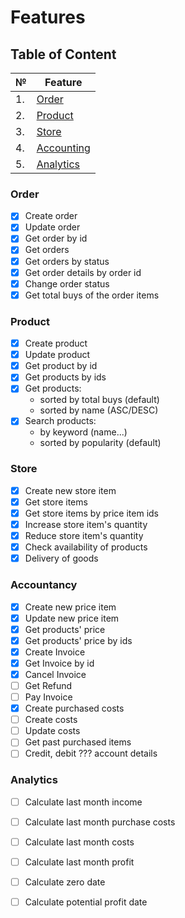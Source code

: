 # Features

## Table of Content

| №| Feature |
| ----------- | ----------- |
| 1.  | [Order](#order)
| 2.  | [Product](#product)
| 3.  | [Store](#store)
| 4.  | [Accounting](#accounting)
| 5.  | [Analytics](#analytics)

### Order

- [x] Create order
- [x] Update order
- [x] Get order by id
- [x] Get orders
- [X] Get orders by status
- [X] Get order details by order id
- [X] Change order status
- [x] Get total buys of the order items

### Product

- [x] Create product
- [x] Update product
- [x] Get product by id
- [x] Get products by ids
- [x] Get products:
    - sorted by total buys (default)
    - sorted by name (ASC/DESC)
- [x] Search products:
    - by keyword (name...)
    - sorted by popularity (default)

### Store

- [X] Create new store item
- [X] Get store items
- [X] Get store items by price item ids
- [X] Increase store item's quantity
- [X] Reduce store item's quantity
- [X] Check availability of products
- [X] Delivery of goods

### Accountancy

- [X] Create new price item
- [X] Update new price item
- [X] Get products' price
- [X] Get products' price by ids
- [X] Create Invoice
- [X] Get Invoice by id
- [X] Cancel Invoice
- [ ] Get Refund
- [ ] Pay Invoice
- [X] Create purchased costs
- [ ] Create costs
- [ ] Update costs
- [ ] Get past purchased items
- [ ] Credit, debit ??? account details

### Analytics

- [ ] Calculate last month income
- [ ] Calculate last month purchase costs
- [ ] Calculate last month costs
- [ ] Calculate last month profit
- [ ] Calculate zero date
- [ ] Calculate potential profit date




